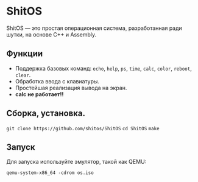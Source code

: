 # ShitOS

ShitOS — это простая операционная система, разработанная ради шутки, на основе C++ и Assembly.

## Функции

- Поддержка базовых команд: `echo`, `help`, `ps`, `time`, `calc`, `color`, `reboot`, `clear`.
- Обработка ввода с клавиатуры.
- Простейшая реализация вывода на экран.
- **calc не работает!!**

## Сборка, установка.

`git clone https://github.com/shitos/ShitOS`
`cd ShitOS`
`make`


## Запуск

Для запуска используйте эмулятор, такой как QEMU:

`qemu-system-x86_64 -cdrom os.iso`

